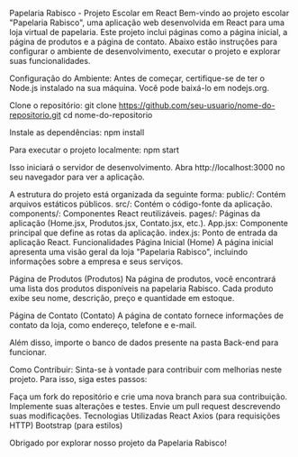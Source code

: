 Papelaria Rabisco - Projeto Escolar em React
Bem-vindo ao projeto escolar "Papelaria Rabisco", uma aplicação web desenvolvida em React para uma loja virtual de papelaria. Este projeto inclui páginas como a página inicial, a página de produtos e a página de contato. Abaixo estão instruções para configurar o ambiente de desenvolvimento, executar o projeto e explorar suas funcionalidades.

Configuração do Ambiente:
Antes de começar, certifique-se de ter o Node.js instalado na sua máquina. Você pode baixá-lo em nodejs.org.

Clone o repositório:
git clone https://github.com/seu-usuario/nome-do-repositorio.git
cd nome-do-repositorio

Instale as dependências:
npm install

Para executar o projeto localmente:
npm start

Isso iniciará o servidor de desenvolvimento. Abra http://localhost:3000 no seu navegador para ver a aplicação.

A estrutura do projeto está organizada da seguinte forma:
public/: Contém arquivos estáticos públicos.
src/: Contém o código-fonte da aplicação.
components/: Componentes React reutilizáveis.
pages/: Páginas da aplicação (Home.jsx, Produtos.jsx, Contato.jsx, etc.).
App.jsx: Componente principal que define as rotas da aplicação.
index.js: Ponto de entrada da aplicação React.
Funcionalidades
Página Inicial (Home)
A página inicial apresenta uma visão geral da loja "Papelaria Rabisco", incluindo informações sobre a empresa e seus serviços.

Página de Produtos (Produtos)
Na página de produtos, você encontrará uma lista dos produtos disponíveis na papelaria Rabisco. Cada produto exibe seu nome, descrição, preço e quantidade em estoque.

Página de Contato (Contato)
A página de contato fornece informações de contato da loja, como endereço, telefone e e-mail.

Além disso, importe o banco de dados presente na pasta Back-end para funcionar.

Como Contribuir:
Sinta-se à vontade para contribuir com melhorias neste projeto. Para isso, siga estes passos:

Faça um fork do repositório e crie uma nova branch para sua contribuição.
Implemente suas alterações e testes.
Envie um pull request descrevendo suas modificações.
Tecnologias Utilizadas
React
Axios (para requisições HTTP)
Bootstrap (para estilos)

Obrigado por explorar nosso projeto da Papelaria Rabisco!

